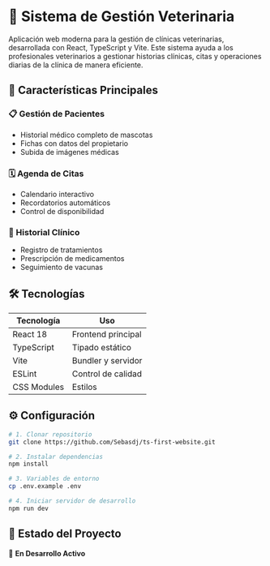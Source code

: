 # 🏥 Sistema de Gestión Veterinaria  

Aplicación web moderna para la gestión de clínicas veterinarias, desarrollada con React, TypeScript y Vite. Este sistema ayuda a los profesionales veterinarios a gestionar historias clínicas, citas y operaciones diarias de la clínica de manera eficiente.

## 🚀 Características Principales  

### 📋 Gestión de Pacientes  
- Historial médico completo de mascotas  
- Fichas con datos del propietario  
- Subida de imágenes médicas  

### 🗓️ Agenda de Citas  
- Calendario interactivo  
- Recordatorios automáticos  
- Control de disponibilidad  

### 💊 Historial Clínico  
- Registro de tratamientos  
- Prescripción de medicamentos  
- Seguimiento de vacunas  

## 🛠️ Tecnologías  

| Tecnología | Uso |
|------------|------|
| React 18 | Frontend principal |
| TypeScript | Tipado estático |
| Vite | Bundler y servidor |
| ESLint | Control de calidad |
| CSS Modules | Estilos |

## ⚙️ Configuración  

```bash
# 1. Clonar repositorio
git clone https://github.com/Sebasdj/ts-first-website.git

# 2. Instalar dependencias
npm install

# 3. Variables de entorno
cp .env.example .env

# 4. Iniciar servidor de desarrollo
npm run dev
```

## 📌 Estado del Proyecto  
🚧 **En Desarrollo Activo** 
